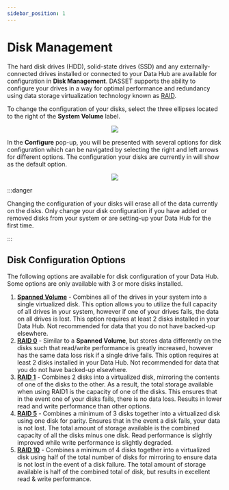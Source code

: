 ```yaml
---
sidebar_position: 1
---
```


# Disk Management
The hard disk drives (HDD), solid-state drives (SSD) and any externally-connected drives installed or connected to your Data Hub are available for configuration in **Disk Management**.  DASSET supports the ability to configure your drives in a way for optimal performance and redundancy using data storage virtualization technology known as [RAID](https://en.wikipedia.org/wiki/RAID).

To change the configuration of your disks, select the three ellipses located to the right of the **System Volume** label.

<p align="center">
<img src={require("./settings-disk-management-home.png").default} style={{transform:'scale(1.0)'}} />
</p>

In the **Configure** pop-up, you will be presented with several options for disk configuration which can be navigated by selecting the right and left arrows for different options.  The configuration your disks are currently in will show as the default option.

<p align="center">
<img src={require("./settings-disk-management-configure.png").default} style={{transform:'scale(1.00)'}} />
</p>

:::danger

Changing the configuration of your disks will erase all of the data currently on the disks.  Only change your disk configuration if you have added or removed disks from your system or are setting-up your Data Hub for the first time.

:::


## Disk Configuration Options
The following options are available for disk configuration of your Data Hub.  Some options are only available with 3 or more disks installed.

1. **<u>Spanned Volume</u>** - Combines all of the drives in your system into a single virtualized disk.  This option allows you to utilize the full capacity of all drives in your system, however if one of your drives fails, the data on all drives is lost.  This option requires at least 2 disks installed in your Data Hub. Not recommended for data that you do not have backed-up elsewhere.
2. **<u>RAID 0</u>** - Similar to a **Spanned Volume**, but stores data differently on the disks such that read/write performance is greatly increased, however has the same data loss risk if a single drive fails.  This option requires at least 2 disks installed in your Data Hub.  Not recommended for data that you do not have backed-up elsewhere.
3. **<u>RAID 1</u>** - Combines 2 disks into a virtualized disk, mirroring the contents of one of the disks to the other.  As a result, the total storage available when using RAID1 is the capacity of one of the disks.  This ensures that in the event one of your disks fails, there is no data loss.  Results in lower read and write performance than other options.
4. **<u>RAID 5</u>** - Combines a minimum of 3 disks together into a virtualized disk using one disk for parity.  Ensures that in the event a disk fails, your data is not lost.  The total amount of storage available is the combined capacity of all the disks minus one disk.  Read performance is slightly improved while write performance is slightly degraded.
5. **<u>RAID 10</u>** - Combines a minimum of 4 disks together into a virtualized disk using half of the total number of disks for mirroring to ensure data is not lost in the event of a disk failure.  The total amount of storage available is half of the combined total of disk, but results in excellent read & write performance.